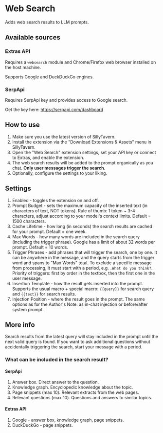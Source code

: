 # Web Search

Adds web search results to LLM prompts.

## Available sources

### Extras API

Requires a `websearch` module and Chrome/Firefox web browser installed on the host machine.

Supports Google and DuckDuckGo engines.

### SerpApi

Requires SerpApi key and provides access to Google search.

Get the key here: https://serpapi.com/dashboard

## How to use

1. Make sure you use the latest version of SillyTavern.
2. Install the extension via the "Download Extensions & Assets" menu in SillyTavern.
3. Open the "Web Search" extension settings, set your API key or connect to Extras, and enable the extension.
4. The web search results will be added to the prompt organically as you chat. **Only user messages trigger the search.**
5. Optionally, configure the settings to your liking.

## Settings

1. Enabled - toggles the extension on and off.
2. Prompt Budget - sets the maximum capacity of the inserted text (in characters of text, NOT tokens). Rule of thumb: 1 token ~ 3-4 characters, adjust according to your model's context limits. Default = 1500 characters.
3. Cache Lifetime - how long (in seconds) the search results are cached for your prompt. Default = one week.
4. Max Words - how many words are included in the search query (including the trigger phrase). Google has a limit of about 32 words per prompt. Default = 10 words.
5. Trigger Phrases - add phrases that will trigger the search, one by one. It can be anywhere in the message, and the query starts from the trigger word and spans to "Max Words" total. To exclude a specific message from processing, it must start with a period, e.g. `.What do you think?`. Priority of triggers: first by order in the textbox, then the first one in the user message.
6. Insertion Template - how the result gets inserted into the prompt. Supports the usual macro + special macro: `{{query}}` for search query and `{{text}}` for search results.
7. Injection Position - where the result goes in the prompt. The same options as for the Author's Note: as in-chat injection or before/after system prompt.

## More info

Search results from the latest query will stay included in the prompt until the next valid query is found.
If you want to ask additional questions without accidentally triggering the search, start your message with a period.

### What can be included in the search result?

#### SerpApi

1. Answer box. Direct answer to the question.
2. Knowledge graph. Encyclopedic knowledge about the topic.
3. Page snippets (max 10). Relevant extracts from the web pages.
4. Relevant questions (max 10). Questions and answers to similar topics.

#### Extras API

1. Google - answer box, knowledge graph, page snippets.
2. DuckDuckGo - page snippets.
